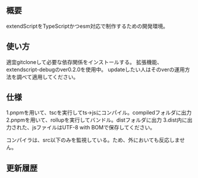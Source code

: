 ## 概要

extendScriptをTypeScriptかつesm対応で制作するための開発環境。

## 使い方

適宜gitcloneして必要な依存関係をインストールする。
拡張機能、extendscript-debugのver0.2.0を使用中。
updateしたい人はそのverの運用方法を調べて適用してください。

## 仕様

1.pnpmを用いて、tscを実行してts→jsにコンパイル。compiledフォルダに出力
2.pnpmを用いて、rollupを実行してバンドル。distフォルダに出力
3.dist内に出力された、jsファイルはUTF-8 with BOMで保存してください。

コンパイラは、src以下のみを監視している。ため、外においても反応しません。

## 更新履歴
